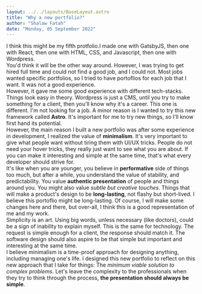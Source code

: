 ```yaml
---
layout: ../../layouts/BaseLayout.astro
title: "Why a new portfolio?"
author: "Shalaw Fatah"
date: "Monday, 05 September 2022"
---
```

I think this might be my fifth protfolio.I made one with GatsbyJS, then one with React, then one with HTML, CSS, and Javascript, then one with Wordpress. <br>
You'd think it will be the other way around. However, I was trying to get hired full time and could not find a good job, and I could not. Most jobs wanted specific portfolios, so I tried to have portoflios for each job that I want. It was not a good experience.<br>
However, it gave me some good experience with different tech-stacks. Things look easy in theory. Wordpress is just a CMS, until you try to make something for a client, then you'll know why it's a career. 
This one is different. I'm not looking for a job. A minor reason is I wanted to try this new framework called **Astro**. It's important for me to try new things, so I'll know first hand its potential. <br>
However, the main reason I built a new portfolio was after some experience in development, I realized the value of **minimalism**. It's very important to give what people want without tiring them with UI/UX tricks. People do not need your hover tricks, they really just want to see what you are about. If you can make it interesting and simple at the same time, that's what every developer should strive for. <br>
It's like when you are younger, you believe in **performative** side of things too much, but after a while, you understand the value of stability, and predictability. You value **authentic presentation** of people and things around you. You might also value *subtle but creative touches*. Things that will make a product's design to be **long-lasting**, not flashy but short-lived.
I believe this portoflio might be long-lasting. Of course, I will make some changes here and there, but over-all, I think this is a good representation of me and my work.<br>
Simplicity is an art. Using big words, unless necessary (like doctors), could be a sign of inability to explain myself. This is the same for technology. The request is simple enough for a client, the response should match it. The software design should also aspire to be that simple but important and interesting at the same time. <br>
I believe minimalism is a time-proof approach for designing anything, including managing one's life. I designed this new portfolio to reflect on this new approach that I take for things: The *minimum viable solution to complex problems*. Let's leave the complexity to the professionals when they try to think through the process, **the presentation should always be simple**. 
